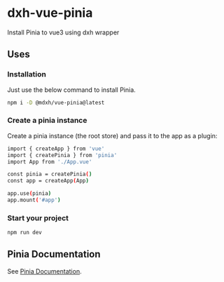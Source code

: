 # dxh-vue-pinia

Install Pinia to vue3 using dxh wrapper

## Uses

### Installation

Just use the below command to install Pinia.

```sh
npm i -D @mdxh/vue-pinia@latest
```

### Create a pinia instance

Create a pinia instance (the root store) and pass it to the app as a plugin:

```sh
import { createApp } from 'vue'
import { createPinia } from 'pinia'
import App from './App.vue'

const pinia = createPinia()
const app = createApp(App)

app.use(pinia)
app.mount('#app')
```

### Start your project

```sh
npm run dev
```

## Pinia Documentation

See [Pinia Documentation](https://pinia.vuejs.org/introduction.html).
